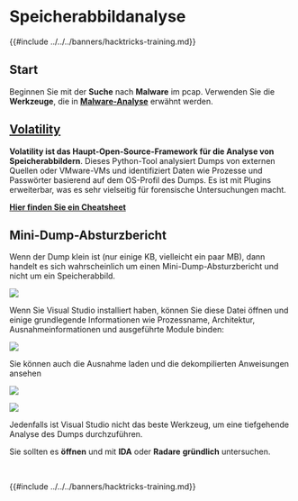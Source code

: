 # Speicherabbildanalyse

{{#include ../../../banners/hacktricks-training.md}}

## Start

Beginnen Sie mit der **Suche** nach **Malware** im pcap. Verwenden Sie die **Werkzeuge**, die in [**Malware-Analyse**](../malware-analysis.md) erwähnt werden.

## [Volatility](volatility-cheatsheet.md)

**Volatility ist das Haupt-Open-Source-Framework für die Analyse von Speicherabbildern**. Dieses Python-Tool analysiert Dumps von externen Quellen oder VMware-VMs und identifiziert Daten wie Prozesse und Passwörter basierend auf dem OS-Profil des Dumps. Es ist mit Plugins erweiterbar, was es sehr vielseitig für forensische Untersuchungen macht.

[**Hier finden Sie ein Cheatsheet**](volatility-cheatsheet.md)

## Mini-Dump-Absturzbericht

Wenn der Dump klein ist (nur einige KB, vielleicht ein paar MB), dann handelt es sich wahrscheinlich um einen Mini-Dump-Absturzbericht und nicht um ein Speicherabbild.

![](<../../../images/image (532).png>)

Wenn Sie Visual Studio installiert haben, können Sie diese Datei öffnen und einige grundlegende Informationen wie Prozessname, Architektur, Ausnahmeinformationen und ausgeführte Module binden:

![](<../../../images/image (263).png>)

Sie können auch die Ausnahme laden und die dekompilierten Anweisungen ansehen

![](<../../../images/image (142).png>)

![](<../../../images/image (610).png>)

Jedenfalls ist Visual Studio nicht das beste Werkzeug, um eine tiefgehende Analyse des Dumps durchzuführen.

Sie sollten es **öffnen** und mit **IDA** oder **Radare** **gründlich** untersuchen.

​

{{#include ../../../banners/hacktricks-training.md}}
